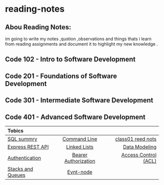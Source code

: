 # reading-notes

##  Abou Reading Notes:    
  
  im going to write my notes ,qustion ,observations and things thats i learn from  reading assignments and  document it to highlight my new knowledge .

  ## Code 102 - Intro to Software Development
## Code 201 - Foundations of Software Development
## Code 301 - Intermediate Software Development
## Code 401 - Advanced Software Development

  <!-- | Tobic  |
| -------------| 
| [SQL summry](https://github.com/islamrwashdeh/reading-notes/blob/main/not-sql/sql.md)  | 
|[Command Line](commandline/command.md)| 
|[class01 reed nots](https://github.com/islamrwashdeh/reading-notes/blob/main/commandline/Class%2001%20-%20TDD.md)|       
|[Express REST API](https://github.com/islamrwashdeh/reading-notes/blob/main/class02/Express%20REST%20API.md)| 
|[Linked Lists](/cls02%20-cls03/Linked%20Lists.md)| 
| [Data Modeling](/cls02%20-cls03/Data%20Modeling.md)| 
| [Authentication](/reading/Authentication.md)|  -->


| Tobics   |  |  |
| :------------ |:---------------:| -----:|
| [SQL summry](https://github.com/islamrwashdeh/reading-notes/blob/main/not-sql/sql.md)  | [Command Line](commandline/command.md)|[class01 reed nots](https://github.com/islamrwashdeh/reading-notes/blob/main/commandline/Class%2001%20-%20TDD.md)| 
|  [Express REST API](https://github.com/islamrwashdeh/reading-notes/blob/main/class02/Express%20REST%20API.md)  | [Linked Lists](/cls02%20-cls03/Linked%20Lists.md)  |   [Data Modeling](/cls02%20-cls03/Data%20Modeling.md) |
| [Authentication](/reading/Authentication.md)| [Bearer Authorization](/reading/Bearer%20Authorization/Bearer%20Authorization.md)   | [Access Control (ACL)](/reading/Access%20Control%20(ACL).md)  |
|[Stacks and Queues](/reading/Stacks%20and%20Queues.md) |[Evnt-node](/reading-notes/reading/Event%20-%20Node.md) ||